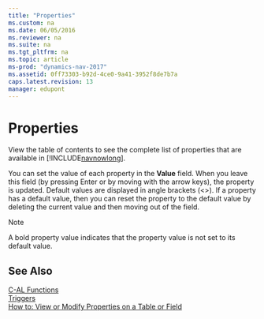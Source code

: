 ```yaml
---
title: "Properties"
ms.custom: na
ms.date: 06/05/2016
ms.reviewer: na
ms.suite: na
ms.tgt_pltfrm: na
ms.topic: article
ms-prod: "dynamics-nav-2017"
ms.assetid: 0ff73303-b92d-4ce0-9a41-3952f8de7b7a
caps.latest.revision: 13
manager: edupont
---
```

# Properties
View the table of contents to see the complete list of properties that are available in [!INCLUDE[navnowlong](includes/navnowlong_md.md)].  
  
 You can set the value of each property in the **Value** field. When you leave this field \(by pressing Enter or by moving with the arrow keys\), the property is updated. Default values are displayed in angle brackets \(\<\>\). If a property has a default value, then you can reset the property to the default value by deleting the current value and then moving out of the field.  
  
> [!NOTE]  
>  A bold property value indicates that the property value is not set to its default value.  
  
## See Also  
 [C\-AL Functions](C-AL-Functions.md)   
 [Triggers](Triggers.md)   
 [How to: View or Modify Properties on a Table or Field](../Topic/How%20to:%20View%20or%20Modify%20Properties%20on%20a%20Table%20or%20Field.md)